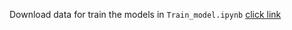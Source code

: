 Download data for train the models in ```Train_model.ipynb``` [click link](https://drive.google.com/drive/folders/1HFYCd6BLShfe3hPn5yM0EbGl3NvOMIcp?usp=drive_link) 
